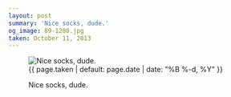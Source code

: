 ```yaml
---
layout: post
summary: 'Nice socks, dude.'
og_image: 89-1280.jpg
taken: October 11, 2013
---
```


<figure class="post">
<img alt="Nice socks, dude." sizes="(min-width: 700px) 50vw, calc(100vw - 2rem)" src="{{ site.assets_url }}/89-640.jpg" srcset="{{ site.assets_url }}/89-1280.jpg 1280w, {{ site.assets_url }}/89-960.jpg 960w, {{ site.assets_url }}/89-640.jpg 640w, {{ site.assets_url }}/89-320.jpg 320w"/>
<figcaption>
<time>{{ page.taken | default: page.date | date: "%B %-d, %Y" }}</time>
<p>Nice socks, dude.</p>
</figcaption>
</figure>
